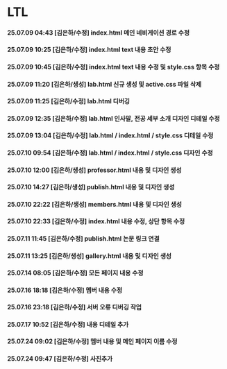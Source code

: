 # LTL

#### 25.07.09 04:43 [김은하/수정] index.html 메인 네비게이션 경로 수정
#### 25.07.09 10:25 [김은하/수정] index.html text 내용 초안 수정
#### 25.07.09 10:45 [김은하/수정] index.html text 내용 수정 및 style.css 항목 수정
#### 25.07.09 11:20 [김은하/생성] lab.html 신규 생성 및 active.css 파일 삭제
#### 25.07.09 11:25 [김은하/수정] lab.html 디버깅
#### 25.07.09 12:35 [김은하/수정] lab.html 인사말, 전공 세부 소개 디자인 디테일 수정
#### 25.07.09 13:04 [김은하/수정] lab.html / index.html / style.css 디테일 수정
#### 25.07.10 09:54 [김은하/수정] lab.html / index.html / style.css 디자인 수정
#### 25.07.10 12:00 [김은하/생성] professor.html 내용 및 디자인 생성
#### 25.07.10 14:27 [김은하/생성] publish.html 내용 및 디자인 생성
#### 25.07.10 22:22 [김은하/생성] members.html 내용 및 디자인 생성
#### 25.07.10 22:33 [김은하/수정] index.html 내용 수정, 상단 항목 수정
#### 25.07.11 11:45 [김은하/수정] publish.html 논문 링크 연결
#### 25.07.11 13:25 [김은하/생성] gallery.html 내용 및 디자인 생성
#### 25.07.14 08:05 [김은하/수정] 모든 페이지 내용 수정
#### 25.07.16 18:18 [김은하/수정] 멤버 내용 수정
#### 25.07.16 23:18 [김은하/수정] 서버 오류 디버깅 작업
#### 25.07.17 10:52 [김은하/수정] 내용 디테일 추가
#### 25.07.24 09:02 [김은하/수정] 멤버 내용 및 메인 페이지 이름 수정
#### 25.07.24 09:47 [김은하/수정] 사진추가